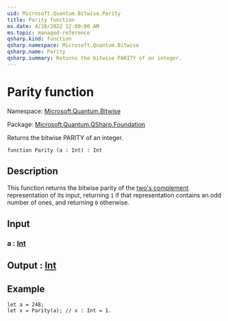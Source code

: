 ```yaml
---
uid: Microsoft.Quantum.Bitwise.Parity
title: Parity function
ms.date: 4/28/2022 12:00:00 AM
ms.topic: managed-reference
qsharp.kind: function
qsharp.namespace: Microsoft.Quantum.Bitwise
qsharp.name: Parity
qsharp.summary: Returns the bitwise PARITY of an integer.
---
```


# Parity function

Namespace: [Microsoft.Quantum.Bitwise](xref:Microsoft.Quantum.Bitwise)

Package: [Microsoft.Quantum.QSharp.Foundation](https://nuget.org/packages/Microsoft.Quantum.QSharp.Foundation)


Returns the bitwise PARITY of an integer.

```qsharp
function Parity (a : Int) : Int
```


## Description

This function returns the bitwise parity of the[two's complement](https://en.wikipedia.org/wiki/Signed_number_representations#Two's_complement)representation of its input, returning `1` if that representationcontains an odd number of ones, and returning `0` otherwise.

## Input

### a : [Int](xref:microsoft.quantum.qsharp.valueliterals#int-literals)





## Output : [Int](xref:microsoft.quantum.qsharp.valueliterals#int-literals)



## Example

```qsharplet a = 248;let x = Parity(a); // x : Int = 1.```